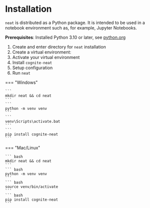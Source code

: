 # Installation
`neat` is distributed as a Python package. It is intended to be used in a notebook environment such as, for example, 
Jupyter Notebooks.

**Prerequisites**: Installed Python 3.10 or later, see [python.org](https://www.python.org/downloads/)

1. Create and enter directory for `neat` installation
1. Create a virtual environment:
2. Activate your virtual environment
3. Install `cognite-neat`
4. Setup configuration
5. Run `neat`

=== "Windows"

    ```
    mkdir neat && cd neat
    ```
    ```
    python -m venv venv
    ```
    ```
    venv\Scripts\activate.bat
    ```
    ```
    pip install cognite-neat
    ```

=== "Mac/Linux"

    ``` bash
    mkdir neat && cd neat
    ```
    ``` bash
    python -m venv venv
    ```
    ``` bash
    source venv/bin/activate
    ```
    ``` bash
    pip install cognite-neat
    ```
